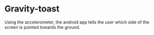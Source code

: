 Gravity-toast
=============

Using the accelerometer, the android app tells the user which side of the screen is pointed towards the ground.
